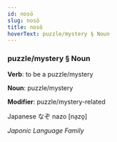 ```yaml
---
id: nosö
slug: nosö
title: nosö
hoverText: puzzle/mystery § Noun
---
```


### puzzle/mystery § Noun

**Verb**: to be a puzzle/mystery

**Noun**: puzzle/mystery

**Modifier**: puzzle/mystery-related

Japanese なぞ nazo [na̠zo̞]

*Japonic Language Family*